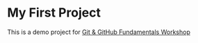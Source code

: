 # My First Project

This is a demo project for [Git & GitHub Fundamentals Workshop](https://marklodato.github.io/visual-git-guide/index-en.html)

